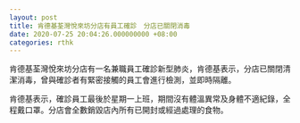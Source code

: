 ```yaml
---
layout: post
title: 肯德基荃灣悅來坊分店有員工確診　分店已關閉消毒
date: 2020-07-25 20:04:26.000000000 +08:00
categories: rthk
---
```


肯德基荃灣悅來坊分店有一名兼職員工確診新型肺炎，肯德基表示，分店已關閉清潔消毒，曾與確診者有緊密接觸的員工會進行檢測，並即時隔離。

肯德基表示，確診員工最後於星期一上班，期間沒有體溫異常及身體不適紀錄，全程戴口罩。分店會全數銷毀店內所有已開封或經過處理的食物。
